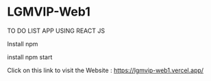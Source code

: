 # LGMVIP-Web1
TO DO LIST APP USING REACT  JS

Install npm 

install npm start

Click on this link to visit the Website : https://lgmvip-web1.vercel.app/
